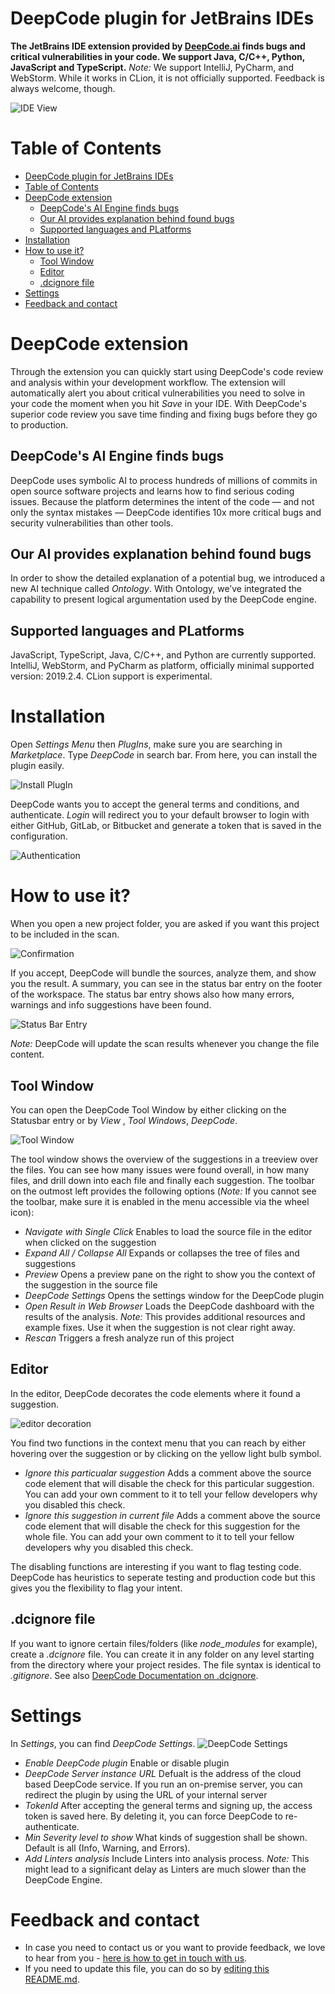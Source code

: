 # DeepCode plugin for JetBrains IDEs

**The JetBrains IDE extension provided by <a href="https://www.deepcode.ai">DeepCode.ai</a> finds bugs and critical vulnerabilities in your code. We support Java, C/C++, Python, JavaScript and TypeScript.**
_Note:_ We support IntelliJ, PyCharm, and WebStorm. While it works in CLion, it is not officially supported. Feedback is always welcome, though.

![IDE View](images/view_total.png)

# Table of Contents

- [DeepCode plugin for JetBrains IDEs](#deepcode-plugin-for-jetbrains-ides)
- [Table of Contents](#table-of-contents)
- [DeepCode extension](#deepcode-extension)
  - [DeepCode's AI Engine finds bugs](#deepcodes-ai-engine-finds-bugs)
  - [Our AI provides explanation behind found bugs](#our-ai-provides-explanation-behind-found-bugs)
  - [Supported languages and PLatforms](#supported-languages-and-platforms)
- [Installation](#installation)
- [How to use it?](#how-to-use-it)
  - [Tool Window](#tool-window)
  - [Editor](#editor)
  - [.dcignore file](#dcignore-file)
- [Settings](#settings)
- [Feedback and contact](#feedback-and-contact)

# DeepCode extension

Through the extension you can quickly start using DeepCode's code review and analysis within your development workflow. The extension will automatically alert you about critical vulnerabilities you need to solve in your code the moment when you hit _Save_ in your IDE. With DeepCode's superior code review you save time finding and fixing bugs before they go to production. 

## DeepCode's AI Engine finds bugs

DeepCode uses symbolic AI to process hundreds of millions of commits in open source software projects and learns how to find serious coding issues. Because the platform determines the intent of the code — and not only the syntax mistakes — DeepCode identifies 10x more critical bugs and security vulnerabilities than other tools. 

## Our AI provides explanation behind found bugs

In order to show the detailed explanation of a potential bug, we introduced a new AI technique called _Ontology_. With Ontology, we’ve integrated the capability to present logical argumentation used by the DeepCode engine. 

## Supported languages and PLatforms

JavaScript, TypeScript, Java, C/C++, and Python are currently supported. IntelliJ, WebStorm, and PyCharm as platform, officially minimal supported version: 2019.2.4. CLion support is experimental.

# Installation

Open _Settings Menu_ then _PlugIns_, make sure you are searching in _Marketplace_. Type _DeepCode_ in search bar. From here, you can install the plugin easily.

![Install PlugIn](images/install_plugin.png)

DeepCode wants you to accept the general terms and conditions, and authenticate. _Login_ will redirect you to your default browser to login with either GitHub, GitLab, or Bitbucket and generate a token that is saved in the configuration.

![Authentication](images/authenticate.png)

# How to use it?

When you open a new project folder, you are asked if you want this project to be included in the scan.

![Confirmation](images/confirm.png)

If you accept, DeepCode will bundle the sources, analyze them, and show you the result. A summary, you can see in the status bar entry on the footer of the workspace. The status bar entry shows also how many errors, warnings and info suggestions have been found.

![Status Bar Entry](images/statusbar.png)

_Note:_ DeepCode will update the scan results whenever you change the file content.

## Tool Window

You can open the DeepCode Tool Window by either clicking on the Statusbar entry or by _View_ , _Tool Windows_, _DeepCode_.

![Tool Window](images/tool_window.png)

The tool window shows the overview of the suggestions in a treeview over the files. You can see how many issues were found overall, in how many files, and drill down into each file and finally each suggestion. The toolbar on the outmost left provides the following options (_Note:_ If you cannot see the toolbar, make sure it is enabled in the menu accessible via the wheel icon):
* *Navigate with Single Click* Enables to load the source file in the editor when clicked on the suggestion
* *Expand All / Collapse All* Expands or collapses the tree of files and suggestions
* *Preview* Opens a preview pane on the right to show you the context of the suggestion in the source file
* *DeepCode Settings* Opens the settings window for the DeepCode plugin
* *Open Result in Web Browser* Loads the DeepCode dashboard with the results of the analysis. _Note:_ This provides additional resources and example fixes. Use it when the suggestion is not clear right away.
* *Rescan* Triggers a fresh analyze run of this project

## Editor

In the editor, DeepCode decorates the code elements where it found a suggestion.

![editor decoration](images/code_context.png)

You find two functions in the context menu that you can reach by either hovering over the suggestion or by clicking on the yellow light bulb symbol.

* *Ignore this particualar suggestion* Adds a comment above the source code element that will disable the check for this particular suggestion. You can add your own comment to it to tell your fellow developers why you disabled this check.
* *Ignore this suggestion in current file* Adds a comment above the source code element that will disable the check for this suggestion for the whole file. You can add your own comment to it to tell your fellow developers why you disabled this check.

The disabling functions are interesting if you want to flag testing code. DeepCode has heuristics to seperate testing and production code but this gives you the flexibility to flag your intent.

## .dcignore file 

If you want to ignore certain files/folders (like *node_modules* for example), create a _.dcignore_ file. You can create it in any folder on any level starting from the directory where your project resides. The file syntax is identical to _.gitignore_. See also [DeepCode Documentation on .dcignore](https://deepcode.freshdesk.com/support/solutions/articles/60000531055-how-can-i-ignore-files-).

# Settings

In _Settings_, you can find _DeepCode Settings_.
![DeepCode Settings](images/settings.png)

* *Enable DeepCode plugin* Enable or disable plugin
* *DeepCode Server instance URL* Defualt is the address of the cloud based DeepCode service. If you run an on-premise server, you can redirect the plugin by using the URL of your internal server
* *TokenId* After accepting the general terms and signing up, the access token is saved here. By deleting it, you can force DeepCode to re-authenticate.
* *Min Severity level to show* What kinds of suggestion shall be shown. Default is all (Info, Warning, and Errors).
* *Add Linters analysis* Include Linters into analysis process. _Note:_ This might lead to a significant delay as Linters are much slower than the DeepCode Engine.
  
# Feedback and contact

- In case you need to contact us or you want to provide feedback, we love to hear from you - [here is how to get in touch with us](https://www.deepcode.ai/feedback).
- If you need to update this file, you can do so by [editing this README.md](https://github.com/DeepCodeAI/vscode-extension/edit/master/README.md).